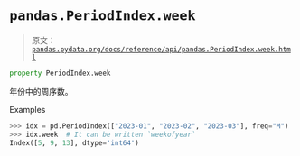 # `pandas.PeriodIndex.week`

> 原文：[`pandas.pydata.org/docs/reference/api/pandas.PeriodIndex.week.html`](https://pandas.pydata.org/docs/reference/api/pandas.PeriodIndex.week.html)

```py
property PeriodIndex.week
```

年份中的周序数。

Examples

```py
>>> idx = pd.PeriodIndex(["2023-01", "2023-02", "2023-03"], freq="M")
>>> idx.week  # It can be written `weekofyear`
Index([5, 9, 13], dtype='int64') 
```
